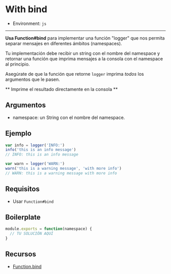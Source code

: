 # With bind

* Environment: `js`

***

**Usa Function#bind** para implementar una función "logger" que nos permita
separar mensajes en diferentes ámbitos (namespaces).

Tu implementación debe recibir un string con el nombre del namespace y retornar
una función que imprima mensajes a la consola con el namespace al principio.

Asegúrate de que la función que retorne `logger` imprima *todos* los argumentos
que le pasen.

** Imprime el resultado directamente en la consola **

## Argumentos

* namespace: un String con el nombre del namespace.

## Ejemplo

```js
var info = logger('INFO:')
info('this is an info message')
// INFO: this is an info message

var warn = logger('WARN:')
warn('this is a warning message', 'with more info')
// WARN: this is a warning message with more info
```

## Requisitos

* Usar `Function#bind`

## Boilerplate

```js
module.exports = function(namespace) {
  // TU SOLUCIÓN AQUÍ
}
```

## Recursos

* [Function.bind](https://developer.mozilla.org/en-US/docs/Web/JavaScript/Reference/Global_Objects/Function/bind)
